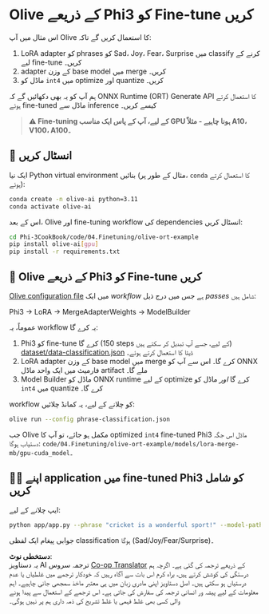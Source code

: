 <!--
CO_OP_TRANSLATOR_METADATA:
{
  "original_hash": "4164123a700fecd535d850f09506d72a",
  "translation_date": "2025-05-07T15:17:58+00:00",
  "source_file": "code/03.Finetuning/olive-ort-example/README.md",
  "language_code": "ur"
}
-->
# Olive کے ذریعے Phi3 کو Fine-tune کریں

اس مثال میں آپ Olive کا استعمال کریں گے تاکہ:

1. LoRA adapter کو phrases کو Sad، Joy، Fear، Surprise میں classify کرنے کے لیے fine-tune کریں۔
1. adapter کے وزن base model میں merge کریں۔
1. ماڈل کو `int4` میں optimize اور quantize کریں۔

ہم آپ کو یہ بھی دکھائیں گے کہ ONNX Runtime (ORT) Generate API کا استعمال کرتے ہوئے fine-tuned ماڈل سے inference کیسے کریں۔

> **⚠️ Fine-tuning کے لیے، آپ کے پاس ایک مناسب GPU ہونا چاہیے - مثلاً A10، V100، A100۔**

## 💾 انسٹال کریں

ایک نیا Python virtual environment بنائیں (مثال کے طور پر، `conda` کا استعمال کرتے ہوئے):

```bash
conda create -n olive-ai python=3.11
conda activate olive-ai
```

اس کے بعد، Olive اور fine-tuning workflow کی dependencies انسٹال کریں:

```bash
cd Phi-3CookBook/code/04.Finetuning/olive-ort-example
pip install olive-ai[gpu]
pip install -r requirements.txt
```

## 🧪 Olive کے ذریعے Phi3 کو Fine-tune کریں
[Olive configuration file](../../../../../code/03.Finetuning/olive-ort-example/phrase-classification.json) میں ایک *workflow* ہے جس میں درج ذیل *passes* شامل ہیں:

Phi3 -> LoRA -> MergeAdapterWeights -> ModelBuilder

عموماً، یہ workflow یہ کرے گا:

1. Phi3 کو fine-tune کرے گا (150 steps کے لیے، جسے آپ تبدیل کر سکتے ہیں) [dataset/data-classification.json](../../../../../code/03.Finetuning/olive-ort-example/dataset/dataset-classification.json) ڈیٹا کا استعمال کرتے ہوئے۔
1. LoRA adapter کے وزن base model میں merge کرے گا۔ اس سے آپ کو ONNX فارمیٹ میں ایک واحد ماڈل artifact ملے گا۔
1. Model Builder ماڈل کو ONNX runtime کے لیے optimize کرے گا *اور* ماڈل کو `int4` میں quantize کرے گا۔

workflow کو چلانے کے لیے، یہ کمانڈ چلائیں:

```bash
olive run --config phrase-classification.json
```

جب Olive مکمل ہو جائے، تو آپ کا optimized `int4` fine-tuned Phi3 ماڈل اس جگہ دستیاب ہوگا: `code/04.Finetuning/olive-ort-example/models/lora-merge-mb/gpu-cuda_model`۔

## 🧑‍💻 اپنے application میں fine-tuned Phi3 کو شامل کریں

ایپ چلانے کے لیے:

```bash
python app/app.py --phrase "cricket is a wonderful sport!" --model-path models/lora-merge-mb/gpu-cuda_model
```

جوابی پیغام ایک لفظی classification ہوگا (Sad/Joy/Fear/Surprise)۔

**دستخطی نوٹ**:  
یہ دستاویز AI ترجمہ سروس [Co-op Translator](https://github.com/Azure/co-op-translator) کے ذریعے ترجمہ کی گئی ہے۔ اگرچہ ہم درستگی کی کوشش کرتے ہیں، براہ کرم اس بات سے آگاہ رہیں کہ خودکار ترجمے میں غلطیاں یا عدم درستیاں ہو سکتی ہیں۔ اصل دستاویز اپنی مادری زبان میں ہی معتبر ماخذ سمجھی جانی چاہیے۔ اہم معلومات کے لیے پیشہ ور انسانی ترجمہ کی سفارش کی جاتی ہے۔ اس ترجمے کے استعمال سے پیدا ہونے والی کسی بھی غلط فہمی یا غلط تشریح کی ذمہ داری ہم پر نہیں ہوگی۔